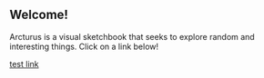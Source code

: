 ## Welcome!

Arcturus is a visual sketchbook that seeks to explore random and interesting things. Click on a link below! 

[test link](/project-index/project-index.md)


